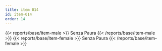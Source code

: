 ```yaml
---
title: item 014
id: item-014
order: 14
---
```

{{< reports/base/item-male >}}
  Senza Paura
{{< /reports/base/item-male >}}
{{< reports/base/item-female >}}
  Senza Paura
{{< /reports/base/item-female >}}